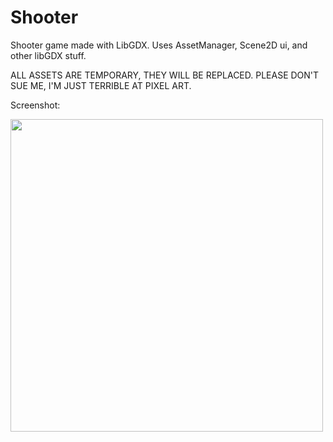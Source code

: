 # Shooter
Shooter game made with LibGDX. Uses AssetManager, Scene2D ui, and other libGDX stuff. 

ALL ASSETS ARE TEMPORARY, THEY WILL BE REPLACED. PLEASE DON'T SUE ME, I'M JUST TERRIBLE AT PIXEL ART.

Screenshot:

<img src="https://github.com/luoyang9/Shooter/blob/master/screenshot.png" height="500px" />



